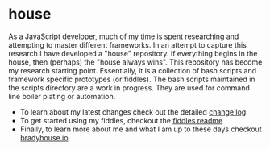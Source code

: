 house
=====

As a JavaScript developer, much of my time is spent researching and attempting to master different frameworks. In an attempt to capture this research I have developed a "house" repository.  If everything begins in the house, then (perhaps) the "house always wins". This repository has become my research starting point. Essentially, it is a collection of bash scripts and framework specific prototypes (or fiddles).  The bash scripts maintained in the scripts directory are a work in progress. They are used for command line boiler plating or automation.    

* To learn about my latest changes check out the detailed [change log](CHANGELOG.markdown)
* To get started using my fiddles, checkout the [fiddles readme](fiddles/README.markdown)
* Finally, to learn more about me and what I am up to these days checkout [bradyhouse.io](http://bradyhouse.io)
